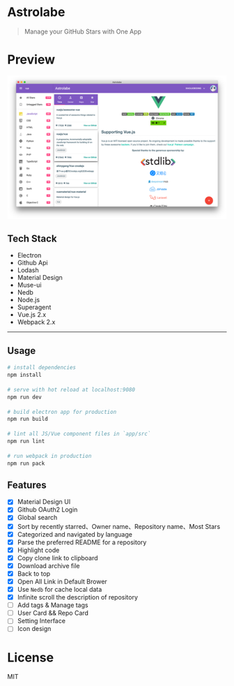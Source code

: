 # Astrolabe

> Manage your GitHub Stars with One App

# Preview

![img](app/imgs/preview.png)

## Tech Stack

* Electron
* Github Api
* Lodash
* Material Design
* Muse-ui
* Nedb
* Node.js
* Superagent
* Vue.js 2.x
* Webpack 2.x

---

## Usage

``` bash
# install dependencies
npm install

# serve with hot reload at localhost:9080
npm run dev

# build electron app for production
npm run build

# lint all JS/Vue component files in `app/src`
npm run lint

# run webpack in production
npm run pack
```

## Features

- [x] Material Design UI
- [x] Github OAuth2 Login
- [x] Global search
- [x] Sort by recently starred、Owner name、Repository name、Most Stars
- [x] Categorized and navigated by language
- [x] Parse the preferred README for a repository
- [x] Highlight code
- [x] Copy clone link to clipboard
- [x] Download archive file
- [x] Back to top
- [x] Open All Link in Default Brower
- [x] Use `Nedb` for cache local data
- [x] Infinite scroll the description of repository
- [ ] Add tags & Manage tags
- [ ] User Card && Repo Card
- [ ] Setting Interface
- [ ] Icon design

# License

MIT
